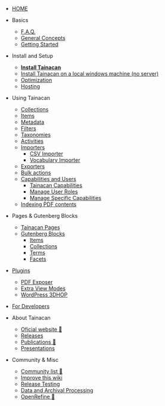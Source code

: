 * [HOME](/)
 
* Basics
    * [F.A.Q.](faq)
    * [General Concepts](general-concepts)
    * [Getting Started](getting-started)
* Install and Setup
    * [**Install Tainacan**](install)
    * [Install Tainacan on a local windows machine (no server)](xampp#install-tainacan-on-a-local-windows-machine-no-server)
    * [Optimization](optimization)
    * [Hosting](hosting)
* Using Tainacan
    * [Collections](collections)
    * [Items](items)
    * [Metadata](metadata)
    * [Filters](filters)
    * [Taxonomies](taxonomies)
    * [Activities](activities)
    * [Importers](importers)
        * [CSV Importer](/dev/csv-importer.md)
    	* [Vocabulary Importer](/dev/vocabulary-importer.md)
    * [Exporters](exporters)
    * [Bulk actions](bulk-actions)
    * [Capabilities and Users](users-roles.md)
        * [Tainacan Capabilities](capabilities.md)
        * [Manage User Roles](manage-user-roles.md)
        * [Manage Specific Capabilities](manage-specific-capabilities.md)
    * [Indexing PDF contents](indexing-pdf.md)
* Pages & Gutenberg Blocks
    * [Tainacan Pages](tainacan-pages.md)
    * [Gutenberg Blocks](gutenberg-blocks.md)
        * [Items](blocks-items.md)
        * [Collections](blocks-collections.md)
        * [Terms](blocks-terms.md)
        * [Facets](blocks-facets.md)  
* [Plugins](/plugins)
    * [PDF Exposer](/plugin-pdf-exposer)
    * [Extra View Modes](/plugin-extra-view-modes)
    * [WordPress 3DHOP](/plugin-3d-hop)
* [For Developers](/dev/)
* About Tainacan
    * [Oficial website :link:](https://tainacan.org/ ':ignore')
    * [Releases](/releases)
    * [Publications :link:](http://pesquisa.medialab.ufg.br/artigos/ ':ignore')
    * [Presentations](/presentations)
* Community & Misc
    * [Community list :link:](https://lists.riseup.net/www/subscribe/tainacan ':ignore')
    * [Improve this wiki](CONTRIBUTING)
	* [Release Testing](/release-testing.md) 
    * [Data and Archival Processing](data-processing)
    * [OpenRefine :link:](http://openrefine.org/ ':ignore')
 
